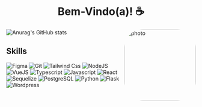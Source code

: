 <h1 align="center"> Bem-Vindo(a)! ☕ </h1>

![Anurag's GitHub stats](https://github-readme-stats.vercel.app/api?username=JaovitoP&theme=radical&show_icons=true)
<img align="right" alt="photo" height="190" style="border-radius:50px;" src="https://github.com/JaovitoP/JaovitoP/assets/115598741/7cbf0749-7971-4af3-a451-c9090b2d546fhttps://github.com/JaovitoP/JaovitoP/assets/115598741/e6f14bf5-897b-4ae1-a3ba-45a1f1b455d6.png">


## Skills

![Figma](https://img.shields.io/badge/Figma-F24E1E?style=for-the-badge&logo=figma&logoColor=white)
![Git](https://img.shields.io/badge/GIT-E44C30?style=for-the-badge&logo=git&logoColor=white)
![Tailwind Css](https://img.shields.io/badge/Tailwind_CSS-38B2AC?style=for-the-badge&logo=tailwind-css&logoColor=white)
![NodeJS](https://img.shields.io/badge/Node%20js-339933?style=for-the-badge&logo=nodedotjs&logoColor=white)
![VueJS](https://img.shields.io/badge/Vue%20js-35495E?style=for-the-badge&logo=vuedotjs&logoColor=4FC08D)
![Typescript](https://img.shields.io/badge/TypeScript-007ACC?style=for-the-badge&logo=typescript&logoColor=white)
![Javascript](https://img.shields.io/badge/JavaScript-323330?style=for-the-badge&logo=javascript&logoColor=F7DF1E)
![React](https://img.shields.io/badge/React-20232A?style=for-the-badge&logo=react&logoColor=61DAFB)
![Sequelize](https://img.shields.io/badge/Sequelize-52B0E7?style=for-the-badge&logo=Sequelize&logoColor=white)
![PostgreSQL](https://img.shields.io/badge/PostgreSQL-316192?style=for-the-badge&logo=postgresql&logoColor=white)
![Python](https://img.shields.io/badge/Python-FFD43B?style=for-the-badge&logo=python&logoColor=blue)
![Flask](https://img.shields.io/badge/Flask-000000?style=for-the-badge&logo=flask&logoColor=white)
![Wordpress](https://img.shields.io/badge/Wordpress-21759B?style=for-the-badge&logo=wordpress&logoColor=white)
